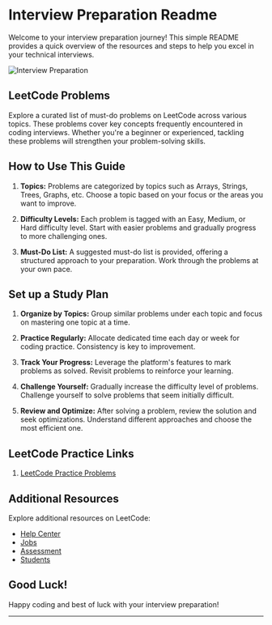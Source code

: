 # Interview Preparation Readme

Welcome to your interview preparation journey! This simple README provides a quick overview of the resources and steps to help you excel in your technical interviews.

![Interview Preparation](https://www.geeksforgeeks.org/commonly-asked-data-structure-interview-questions-set-1/)

## LeetCode Problems

Explore a curated list of must-do problems on LeetCode across various topics. These problems cover key concepts frequently encountered in coding interviews. Whether you're a beginner or experienced, tackling these problems will strengthen your problem-solving skills.

## How to Use This Guide

1. **Topics:** Problems are categorized by topics such as Arrays, Strings, Trees, Graphs, etc. Choose a topic based on your focus or the areas you want to improve.

2. **Difficulty Levels:** Each problem is tagged with an Easy, Medium, or Hard difficulty level. Start with easier problems and gradually progress to more challenging ones.

3. **Must-Do List:** A suggested must-do list is provided, offering a structured approach to your preparation. Work through the problems at your own pace.

## Set up a Study Plan

1. **Organize by Topics:** Group similar problems under each topic and focus on mastering one topic at a time.

2. **Practice Regularly:** Allocate dedicated time each day or week for coding practice. Consistency is key to improvement.

3. **Track Your Progress:** Leverage the platform's features to mark problems as solved. Revisit problems to reinforce your learning.

4. **Challenge Yourself:** Gradually increase the difficulty level of problems. Challenge yourself to solve problems that seem initially difficult.

5. **Review and Optimize:** After solving a problem, review the solution and seek optimizations. Understand different approaches and choose the most efficient one.

## LeetCode Practice Links

1. [LeetCode Practice Problems](https://leetcode.com/problemset/all/)

## Additional Resources

Explore additional resources on LeetCode:
- [Help Center](https://leetcode.com/help/)
- [Jobs](https://leetcode.com/jobs/)
- [Assessment](https://leetcode.com/assessment/)
- [Students](https://leetcode.com/students/)

## Good Luck!

Happy coding and best of luck with your interview preparation!

---